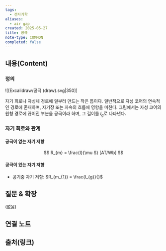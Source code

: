 ```yaml
---
tags:
  - 전자기학
aliases:
  - air gap
created: 2025-05-27
title: 공극
note-type: COMMON
completed: false
---
```


## 내용(Content)
### 정의
![[Excalidraw/공극 (draw).svg|350]]

자기 회로나 자성체 경로에 일부러 만드는 작은 틈이다. 일반적으로 자성 코어의 연속적인 경로에 존재하며, 자기장 또는 자속의 흐름에 영향을 미친다. 그림에서는 자성 코어의 원형 경로에 끊어진 부분을 공극이라 하며, 그 길이를 $l_g$로 나타낸다.

### 자기 회로와 관계

#### 공극이 없는 자기 저항
$$
R_{m} = \frac{l}{\mu S} [AT/Wb]
$$

#### 공극이 있는 자기 저항

- 공기중 자기 저항: $R_{m_{1}} = \frac{l_{g}}{}$


## 질문 & 확장

(없음)

## 연결 노트

## 출처(링크)

